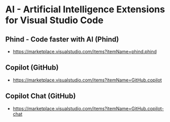 # AI - Artificial Intelligence Extensions for Visual Studio Code

## Phind - Code faster with AI (Phind)

- <https://marketplace.visualstudio.com/items?itemName=phind.phind>

## Copilot (GitHub)

- <https://marketplace.visualstudio.com/items?itemName=GitHub.copilot>

## Copilot Chat (GitHub)

- <https://marketplace.visualstudio.com/items?itemName=GitHub.copilot-chat>
